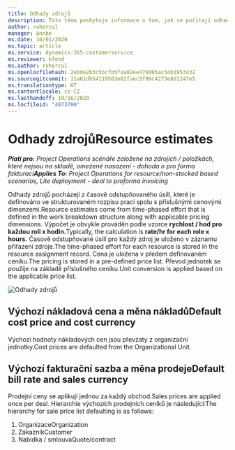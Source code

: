 ```yaml
---
title: Odhady zdrojů
description: Toto téma poskytuje informace o tom, jak se počítají odhady zdrojů v aplikaci Project Operations.
author: ruhercul
manager: Annbe
ms.date: 10/01/2020
ms.topic: article
ms.service: dynamics-365-customerservice
ms.reviewer: kfend
ms.author: ruhercul
ms.openlocfilehash: 2ebde2b3c5bcfb5faa02ee476065ac34b1953432
ms.sourcegitcommit: 11a61db54119503e82faec5f99c4273e8d1247e5
ms.translationtype: HT
ms.contentlocale: cs-CZ
ms.lasthandoff: 10/16/2020
ms.locfileid: "4073700"
---
```

# <a name="resource-estimates"></a><span data-ttu-id="94dd5-103">Odhady zdrojů</span><span class="sxs-lookup"><span data-stu-id="94dd5-103">Resource estimates</span></span>

<span data-ttu-id="94dd5-104">_**Platí pro:** Project Operations scénáře založené na zdrojích / položkách, které nejsou na skladě, omezené nasazení - dohoda o pro forma fakturaci_</span><span class="sxs-lookup"><span data-stu-id="94dd5-104">_**Applies To:** Project Operations for resource/non-stocked based scenarios, Lite deployment - deal to proforma invoicing_</span></span>

<span data-ttu-id="94dd5-105">Odhady zdrojů pocházejí z časově odstupňovaného úsilí, které je definováno ve strukturovaném rozpisu prací spolu s příslušnými cenovými dimenzemi.</span><span class="sxs-lookup"><span data-stu-id="94dd5-105">Resource estimates come from time-phased effort that is defined in the work breakdown structure along with applicable pricing dimensions.</span></span> <span data-ttu-id="94dd5-106">Výpočet je obvykle prováděn podle vzorce **rychlost / hod pro každou roli x hodin.**</span><span class="sxs-lookup"><span data-stu-id="94dd5-106">Typically, the calculation is **rate/hr for each role x hours.**</span></span> <span data-ttu-id="94dd5-107">Časově odstupňované úsilí pro každý zdroj je uloženo v záznamu přiřazení zdroje.</span><span class="sxs-lookup"><span data-stu-id="94dd5-107">The time-phased effort for each resource is stored in the resource assignment record.</span></span> <span data-ttu-id="94dd5-108">Cena je uložena v předem definovaném ceníku.</span><span class="sxs-lookup"><span data-stu-id="94dd5-108">The pricing is stored in a pre-defined price list.</span></span> <span data-ttu-id="94dd5-109">Převod jednotek se použije na základě příslušného ceníku.</span><span class="sxs-lookup"><span data-stu-id="94dd5-109">Unit conversion is applied based on the applicable price list.</span></span>

![Odhady zdrojů](./media/navigation12.png)

## <a name="default-cost-price-and-cost-currency"></a><span data-ttu-id="94dd5-111">Výchozí nákladová cena a měna nákladů</span><span class="sxs-lookup"><span data-stu-id="94dd5-111">Default cost price and cost currency</span></span>

<span data-ttu-id="94dd5-112">Výchozí hodnoty nákladových cen jsou převzaty z organizační jednotky.</span><span class="sxs-lookup"><span data-stu-id="94dd5-112">Cost prices are defaulted from the Organizational Unit.</span></span>

## <a name="default-bill-rate-and-sales-currency"></a><span data-ttu-id="94dd5-113">Výchozí fakturační sazba a měna prodeje</span><span class="sxs-lookup"><span data-stu-id="94dd5-113">Default bill rate and sales currency</span></span>

<span data-ttu-id="94dd5-114">Prodejní ceny se aplikují jednou za každý obchod.</span><span class="sxs-lookup"><span data-stu-id="94dd5-114">Sales prices are applied once per deal.</span></span> <span data-ttu-id="94dd5-115">Hierarchie výchozích prodejních ceníků je následující:</span><span class="sxs-lookup"><span data-stu-id="94dd5-115">The hierarchy for sale price list defaulting is as follows:</span></span>

1. <span data-ttu-id="94dd5-116">Organizace</span><span class="sxs-lookup"><span data-stu-id="94dd5-116">Organization</span></span>
2. <span data-ttu-id="94dd5-117">Zákazník</span><span class="sxs-lookup"><span data-stu-id="94dd5-117">Customer</span></span>
3. <span data-ttu-id="94dd5-118">Nabídka / smlouva</span><span class="sxs-lookup"><span data-stu-id="94dd5-118">Quote/contract</span></span>
